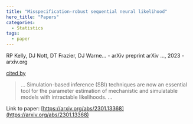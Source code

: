 ```yaml
---
title: "Misspecification-robust sequential neural likelihood"
hero_title: "Papers"
categories:
  - Statistics
tags:
  - paper
---
```

RP Kelly, DJ Nott, DT Frazier, DJ Warne… - arXiv preprint arXiv …, 2023 - arxiv.org

[cited by](https://scholar.google.com/scholar?cites=2335772154176617664&as_sdt=5,44&sciodt=0,44&hl=en&num=20)

>… Simulation-based inference (SBI) techniques are now an essential tool for the parameter estimation of mechanistic and simulatable models with intractable likelihoods. …

Link to paper: [https://arxiv.org/abs/2301.13368](https://arxiv.org/abs/2301.13368)
